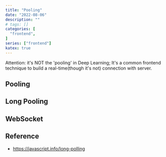 ```yaml
---
title: "Pooling"
date: "2022-08-06"
description: ""
# tags: []
categories: [
  "frontend",
]
series: ["frontend"]
katex: true
---
```


Attention: it's NOT the 'pooling' in Deep Learning; It's a common frontend technique to build a real-time(though it's not) connection with server.

<!--more-->


## Pooling


## Long Pooling


## WebSocket


## Reference

- https://javascript.info/long-polling
